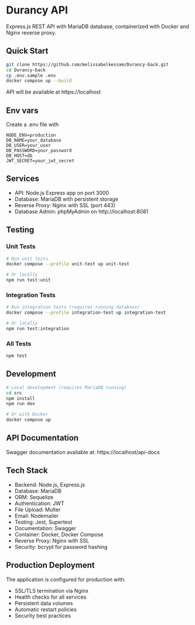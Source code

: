 # Durancy API

Express.js REST API with MariaDB database, containerized with Docker and Nginx reverse proxy.

## Quick Start

```bash
git clone https://github.com/melissabelkessam/Durancy-back.git
cd Durancy-back
cp .env.sample .env
docker compose up --build
```
API will be available at https://localhost

## Env vars
Create a .env file with

```
NODE_ENV=production
DB_NAME=your_database
DB_USER=your_user
DB_PASSWORD=your_password
DB_HOST=db
JWT_SECRET=your_jwt_secret
```

## Services
- API: Node.js Express app on port 3000
- Database: MariaDB with persistent storage
- Reverse Proxy: Nginx with SSL (port 443)
- Database Admin: phpMyAdmin on http://localhost:8081

## Testing

### Unit Tests

```bash
# Run unit tests
docker compose --profile unit-test up unit-test

# Or locally
npm run test:unit
```

### Integration Tests

```bash
# Run integration tests (requires running database)
docker compose --profile integration-test up integration-test

# Or locally
npm run test:integration
```

### All Tests

```bash
npm test
```

## Development
```bash
# Local development (requires MariaDB running)
cd src
npm install
npm run dev

# Or with Docker
docker compose up
```

## API Documentation

Swagger documentation available at: https://localhost/api-docs

## Tech Stack

- Backend: Node.js, Express.js
- Database: MariaDB
- ORM: Sequelize
- Authentication: JWT
- File Upload: Multer
- Email: Nodemailer
- Testing: Jest, Supertest
- Documentation: Swagger
- Container: Docker, Docker Compose
- Reverse Proxy: Nginx with SSL
- Security: bcrypt for password hashing

## Production Deployment

The application is configured for production with:

- SSL/TLS termination via Nginx
- Health checks for all services
- Persistent data volumes
- Automatic restart policies
- Security best practices
